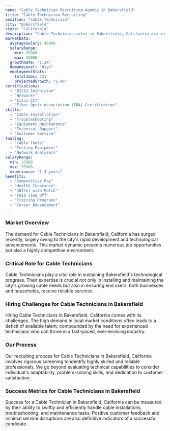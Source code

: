 ```yaml
---
name: "Cable Technician Recruiting Agency in Bakersfield"
title: "Cable Technician Recruiting"
position: "Cable Technician"
city: "Bakersfield"
state: "California"
description: "Cable Technician roles in Bakersfield, California are in demand, with roles ranging from entry-level to senior positions."
marketData:
  averageSalary: 45000
  salaryRange:
    min: 35000
    max: 55000
  growthRate: "1.2%"
  demandLevel: "High"
  employmentStats:
    totalJobs: 231
    projectedGrowth: "2.4%"
certifications:
  - "BICSI Technician"
  - "Network+"
  - "Cisco CCT"
  - "Fiber Optic Association (FOA) Certification"
skills:
  - "Cable Installation"
  - "Troubleshooting"
  - "Equipment Maintenance"
  - "Technical Support"
  - "Customer Service"
tooling:
  - "Cable Tools"
  - "Testing Equipment"
  - "Network Analyzers"
salaryRange:
  min: 35000
  max: 55000
  experience: "1-3 years"
benefits:
  - "Competitive Pay"
  - "Health Insurance"
  - "401(k) with Match"
  - "Paid Time Off"
  - "Training Programs"
  - "Career Advancement"
---
```


### Market Overview
The demand for Cable Technicians in Bakersfield, California has surged recently, largely owing to the city's rapid development and technological advancements. This market dynamic presents numerous job opportunities but also a highly competitive environment.

### Critical Role for Cable Technicians
Cable Technicians play a vital role in sustaining Bakersfield's technological progress. Their expertise is crucial not only in installing and maintaining the city's growing cable needs but also in ensuring end users, both businesses and households, receive reliable services.

### Hiring Challenges for Cable Technicians in Bakersfield
Hiring Cable Technicians in Bakersfield, California comes with its challenges. The high demand in local market conditions often leads to a deficit of available talent, compounded by the need for experienced technicians who can thrive in a fast-paced, ever-evolving industry.

### Our Process
Our recruiting process for Cable Technicians in Bakersfield, California involves rigorous screening to identify highly skilled and reliable professionals. We go beyond evaluating technical capabilities to consider individual's adaptability, problem-solving skills, and dedication to customer satisfaction.

### Success Metrics for Cable Technicians in Bakersfield
Success for a Cable Technician in Bakersfield, California can be measured by their ability to swiftly and efficiently handle cable installations, troubleshooting, and maintenance tasks. Positive customer feedback and minimal service disruptions are also definitive indicators of a successful candidate.